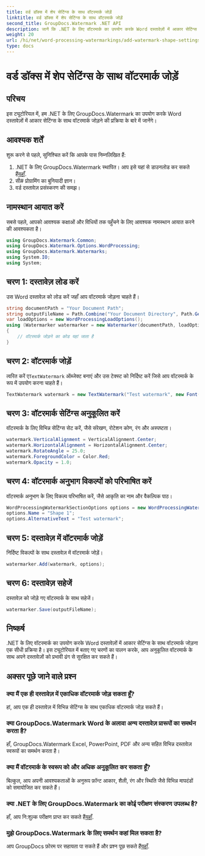```yaml
---
title: वर्ड डॉक्स में शेप सेटिंग्स के साथ वॉटरमार्क जोड़ें
linktitle: वर्ड डॉक्स में शेप सेटिंग्स के साथ वॉटरमार्क जोड़ें
second_title: GroupDocs.Watermark .NET API
description: जानें कि .NET के लिए वॉटरमार्क का उपयोग करके Word दस्तावेज़ों में आकार सेटिंग्स के साथ वॉटरमार्क कैसे जोड़ें। अपने दस्तावेज़ों को प्रभावी ढंग से सुरक्षित रखें.
weight: 20
url: /hi/net/word-processing-watermarkings/add-watermark-shape-settings-word-docs/
type: docs
---
```

# वर्ड डॉक्स में शेप सेटिंग्स के साथ वॉटरमार्क जोड़ें

## परिचय
इस ट्यूटोरियल में, हम .NET के लिए GroupDocs.Watermark का उपयोग करके Word दस्तावेज़ों में आकार सेटिंग्स के साथ वॉटरमार्क जोड़ने की प्रक्रिया के बारे में जानेंगे।
## आवश्यक शर्तें
शुरू करने से पहले, सुनिश्चित करें कि आपके पास निम्नलिखित हैं:
1.  .NET के लिए GroupDocs.Watermark स्थापित। आप इसे यहां से डाउनलोड कर सकते हैं[यहाँ](https://releases.groupdocs.com/Watermark/net/).
2. सी# प्रोग्रामिंग का बुनियादी ज्ञान।
3. वर्ड दस्तावेज़ प्रसंस्करण की समझ।

## नामस्थान आयात करें
सबसे पहले, आपको आवश्यक कक्षाओं और विधियों तक पहुँचने के लिए आवश्यक नामस्थान आयात करने की आवश्यकता है।
```csharp
using GroupDocs.Watermark.Common;
using GroupDocs.Watermark.Options.WordProcessing;
using GroupDocs.Watermark.Watermarks;
using System.IO;
using System;
```
## चरण 1: दस्तावेज़ लोड करें
उस Word दस्तावेज़ को लोड करें जहाँ आप वॉटरमार्क जोड़ना चाहते हैं।
```csharp
string documentPath = "Your Document Path";
string outputFileName = Path.Combine("Your Document Directory", Path.GetFileName(documentPath));
var loadOptions = new WordProcessingLoadOptions();
using (Watermarker watermarker = new Watermarker(documentPath, loadOptions))
{
    // वॉटरमार्क जोड़ने का कोड यहां जाता है
}
```
## चरण 2: वॉटरमार्क जोड़ें
 त्वरित करें ए`TextWatermark` ऑब्जेक्ट बनाएं और उस टेक्स्ट को निर्दिष्ट करें जिसे आप वॉटरमार्क के रूप में उपयोग करना चाहते हैं।
```csharp
TextWatermark watermark = new TextWatermark("Test watermark", new Font("Arial", 19));
```
## चरण 3: वॉटरमार्क सेटिंग्स अनुकूलित करें
वॉटरमार्क के लिए विभिन्न सेटिंग्स सेट करें, जैसे संरेखण, रोटेशन कोण, रंग और अस्पष्टता।
```csharp
watermark.VerticalAlignment = VerticalAlignment.Center;
watermark.HorizontalAlignment = HorizontalAlignment.Center;
watermark.RotateAngle = 25.0;
watermark.ForegroundColor = Color.Red;
watermark.Opacity = 1.0;
```
## चरण 4: वॉटरमार्क अनुभाग विकल्पों को परिभाषित करें
वॉटरमार्क अनुभाग के लिए विकल्प परिभाषित करें, जैसे आकृति का नाम और वैकल्पिक पाठ।
```csharp
WordProcessingWatermarkSectionOptions options = new WordProcessingWatermarkSectionOptions();
options.Name = "Shape 1";
options.AlternativeText = "Test watermark";
```
## चरण 5: दस्तावेज़ में वॉटरमार्क जोड़ें
निर्दिष्ट विकल्पों के साथ दस्तावेज़ में वॉटरमार्क जोड़ें।
```csharp
watermarker.Add(watermark, options);
```
## चरण 6: दस्तावेज़ सहेजें
दस्तावेज़ को जोड़े गए वॉटरमार्क के साथ सहेजें।
```csharp
watermarker.Save(outputFileName);
```

## निष्कर्ष
.NET के लिए वॉटरमार्क का उपयोग करके Word दस्तावेज़ों में आकार सेटिंग्स के साथ वॉटरमार्क जोड़ना एक सीधी प्रक्रिया है। इस ट्यूटोरियल में बताए गए चरणों का पालन करके, आप अनुकूलित वॉटरमार्क के साथ अपने दस्तावेज़ों को प्रभावी ढंग से सुरक्षित कर सकते हैं।
## अक्सर पूछे जाने वाले प्रश्न
### क्या मैं एक ही दस्तावेज़ में एकाधिक वॉटरमार्क जोड़ सकता हूँ?
हां, आप एक ही दस्तावेज़ में विभिन्न सेटिंग्स के साथ एकाधिक वॉटरमार्क जोड़ सकते हैं।
### क्या GroupDocs.Watermark Word के अलावा अन्य दस्तावेज़ प्रारूपों का समर्थन करता है?
हाँ, GroupDocs.Watermark Excel, PowerPoint, PDF और अन्य सहित विभिन्न दस्तावेज़ स्वरूपों का समर्थन करता है।
### क्या मैं वॉटरमार्क के स्वरूप को और अधिक अनुकूलित कर सकता हूँ?
बिल्कुल, आप अपनी आवश्यकताओं के अनुरूप फ़ॉन्ट आकार, शैली, रंग और स्थिति जैसे विभिन्न मापदंडों को समायोजित कर सकते हैं।
### क्या .NET के लिए GroupDocs.Watermark का कोई परीक्षण संस्करण उपलब्ध है?
 हाँ, आप नि:शुल्क परीक्षण प्राप्त कर सकते हैं[यहाँ](https://releases.groupdocs.com/).
### मुझे GroupDocs.Watermark के लिए समर्थन कहां मिल सकता है?
 आप GroupDocs फ़ोरम पर सहायता पा सकते हैं और प्रश्न पूछ सकते हैं[यहाँ](https://forum.groupdocs.com/c/watermark/19).